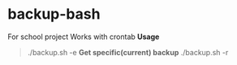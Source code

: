 # backup-bash
For school project
Works with crontab
**Usage**
> ./backup.sh -e
**Get specific(current) backup**
> ./backup.sh -r
